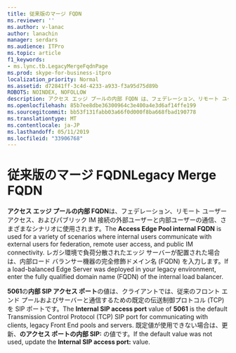 ```yaml
---
title: 従来版のマージ FQDN
ms.reviewer: ''
ms.author: v-lanac
author: lanachin
manager: serdars
ms.audience: ITPro
ms.topic: article
f1_keywords:
- ms.lync.tb.LegacyMergeFqdnPage
ms.prod: skype-for-business-itpro
localization_priority: Normal
ms.assetid: d72841ff-3c4d-4233-a933-f3a95d75d89b
ROBOTS: NOINDEX, NOFOLLOW
description: アクセス エッジ プールの内部 FQDN は、フェデレーション、リモート ユーザー アクセス、およびパブリック IM 接続の外部ユーザーと内部ユーザーの通信、さまざまなシナリオに使用されます。 レガシ環境で負荷分散されたエッジ サーバーが配置された場合は、内部ロード バランサー機器の完全修飾ドメイン名 (FQDN) を入力します。
ms.openlocfilehash: 85b7ee8dbe36300964c3e400a4e3d6af14ffe199
ms.sourcegitcommit: bb53f131fabb03a66f0d000f8ba668fbad190778
ms.translationtype: MT
ms.contentlocale: ja-JP
ms.lasthandoff: 05/11/2019
ms.locfileid: "33906768"
---
```

# <a name="legacy-merge-fqdn"></a><span data-ttu-id="971d4-104">従来版のマージ FQDN</span><span class="sxs-lookup"><span data-stu-id="971d4-104">Legacy Merge FQDN</span></span>
 
<span data-ttu-id="971d4-105">**アクセス エッジ プールの内部 FQDN**は、フェデレーション、リモート ユーザー アクセス、およびパブリック IM 接続の外部ユーザーと内部ユーザーの通信、さまざまなシナリオに使用されます。</span><span class="sxs-lookup"><span data-stu-id="971d4-105">The **Access Edge Pool internal FQDN** is used for a variety of scenarios where internal users communicate with external users for federation, remote user access, and public IM connectivity.</span></span> <span data-ttu-id="971d4-106">レガシ環境で負荷分散されたエッジ サーバーが配置された場合は、内部ロード バランサー機器の完全修飾ドメイン名 (FQDN) を入力します。</span><span class="sxs-lookup"><span data-stu-id="971d4-106">If a load-balanced Edge Server was deployed in your legacy environment, enter the fully qualified domain name (FQDN) of the internal load balancer.</span></span>
  
<span data-ttu-id="971d4-107">**5061**の**内部 SIP アクセス ポート**の値は、クライアントでは、従来のフロント エンド プールおよびサーバーと通信するための既定の伝送制御プロトコル (TCP) を SIP ポートです。</span><span class="sxs-lookup"><span data-stu-id="971d4-107">The **Internal SIP access port** value of **5061** is the default Transmission Control Protocol (TCP) SIP port for communicating with clients, legacy Front End pools and servers.</span></span> <span data-ttu-id="971d4-108">既定値が使用できない場合は、更新、**のアクセス ポートの内部 SIP:** の値です。</span><span class="sxs-lookup"><span data-stu-id="971d4-108">If the default value was not used, update the **Internal SIP access port:** value.</span></span>
  

